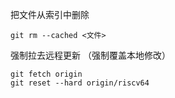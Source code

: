 把文件从索引中删除
``` shell
git rm --cached <文件>
```


强制拉去远程更新
（强制覆盖本地修改）
``` shell
git fetch origin
git reset --hard origin/riscv64
```

``` shell 

```
